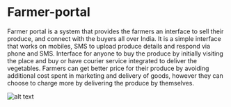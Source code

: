 # Farmer-portal


Farmer portal is a system that provides the farmers an interface to sell their produce, and connect with the buyers all over India. It is a simple interface that works on mobiles, SMS to upload produce details and respond via phone and SMS. Interface for anyone to buy the produce by initially visiting the place and buy or have courier service integrated to deliver the vegetables. Farmers can get better price for their produce by avoiding additional cost spent in marketing and delivery of goods, however they can choose to charge more by delivering the produce by themselves.


![alt text](https://github.com/stalinsanjeev/Farmer-portal/loginpage.png?raw=true)
